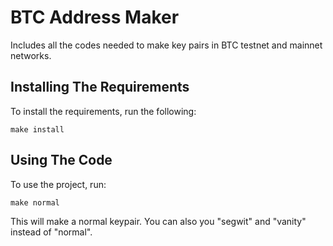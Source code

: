 # BTC Address Maker

Includes all the codes needed to make key pairs in BTC testnet and mainnet networks.

## Installing The Requirements

To install the requirements, run the following:

    make install

## Using The Code

To use the project, run:

    make normal

This will make a normal keypair. You can also you "segwit" and "vanity" instead of "normal".
